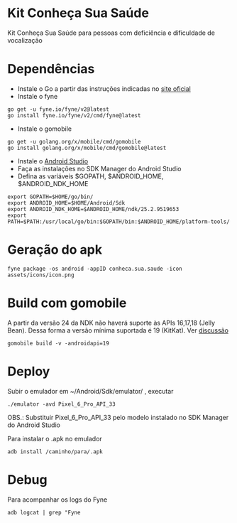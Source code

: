 # Kit Conheça Sua Saúde
Kit Conheça Sua Saúde para pessoas com deficiência e dificuldade de vocalização

# Dependências

- Instale o Go a partir das instruções indicadas no [site oficial](https://go.dev/doc/install)
- Instale o fyne 

```
go get -u fyne.io/fyne/v2@latest
go install fyne.io/fyne/v2/cmd/fyne@latest
```
- Instale o gomobile

```
go get -u golang.org/x/mobile/cmd/gomobile
go install golang.org/x/mobile/cmd/gomobile@latest
```

- Instale o [Android Studio](https://developer.android.com/studio?gclid=CjwKCAjw9J2iBhBPEiwAErwpebXq0FBhXqHl31GT0I3iap_P7QUwcb9LBByaPrUI5BjT0T90DRkxORoCG8cQAvD_BwE&gclsrc=aw.ds)
- Faça as instalações no SDK Manager do Android Studio
- Defina as variáveis $GOPATH, $ANDROID_HOME, $ANDROID_NDK_HOME 


```
export GOPATH=$HOME/go/bin/
export ANDROID_HOME=$HOME/Android/Sdk
export ANDROID_NDK_HOME=$ANDROID_HOME/ndk/25.2.9519653
export PATH=$PATH:/usr/local/go/bin:$GOPATH/bin:$ANDROID_HOME/platform-tools/
```


# Geração do apk

```
fyne package -os android -appID conheca.sua.saude -icon assets/icons/icon.png
```

# Build com gomobile

A partir da versão 24 da NDK não haverá suporte às APIs 16,17,18 (Jelly Bean). Dessa forma a versão mínima suportada é 19 (KitKat). Ver [discussão](https://groups.google.com/g/golang-nuts/c/O9EMK3mMk9Y)

```
gomobile build -v -androidapi=19
```

# Deploy

Subir o emulador em ~/Android/Sdk/emulator/ , executar

```
./emulator -avd Pixel_6_Pro_API_33
```

OBS.: Substituir Pixel_6_Pro_API_33 pelo modelo instalado no SDK Manager do Android Studio

Para instalar o .apk no emulador

```
adb install /caminho/para/.apk
```

# Debug

Para acompanhar os logs do Fyne

```
adb logcat | grep "Fyne
```
